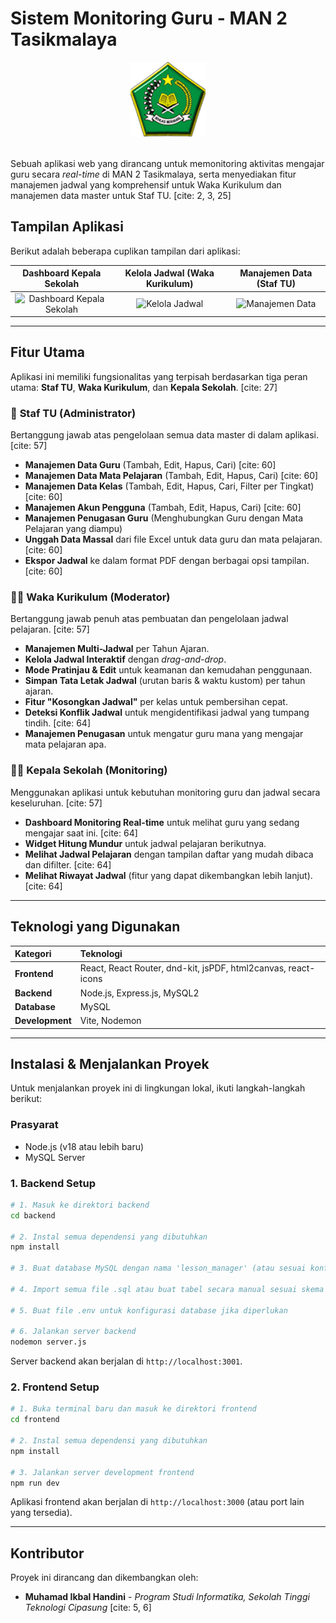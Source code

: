 # Sistem Monitoring Guru - MAN 2 Tasikmalaya

<div align="center">
  <img src="frontend/src/assets/image.png" alt="Logo MAN 2 Tasikmalaya" width="120px"/>
</div>
<br>

Sebuah aplikasi web yang dirancang untuk memonitoring aktivitas mengajar guru secara *real-time* di MAN 2 Tasikmalaya, serta menyediakan fitur manajemen jadwal yang komprehensif untuk Waka Kurikulum dan manajemen data master untuk Staf TU. [cite: 2, 3, 25]

## Tampilan Aplikasi

Berikut adalah beberapa cuplikan tampilan dari aplikasi:

| Dashboard Kepala Sekolah | Kelola Jadwal (Waka Kurikulum) | Manajemen Data (Staf TU) |
| :---: | :---: | :---: |
| ![Dashboard Kepala Sekolah](image_d80c09.png) | ![Kelola Jadwal](image_fd1d7f.png) | ![Manajemen Data](image_0bfbd6.png) |

---

## Fitur Utama

Aplikasi ini memiliki fungsionalitas yang terpisah berdasarkan tiga peran utama: **Staf TU**, **Waka Kurikulum**, dan **Kepala Sekolah**. [cite: 27]

### 👤 **Staf TU (Administrator)**
Bertanggung jawab atas pengelolaan semua data master di dalam aplikasi. [cite: 57]
- **Manajemen Data Guru** (Tambah, Edit, Hapus, Cari) [cite: 60]
- **Manajemen Data Mata Pelajaran** (Tambah, Edit, Hapus, Cari) [cite: 60]
- **Manajemen Data Kelas** (Tambah, Edit, Hapus, Cari, Filter per Tingkat) [cite: 60]
- **Manajemen Akun Pengguna** (Tambah, Edit, Hapus, Cari) [cite: 60]
- **Manajemen Penugasan Guru** (Menghubungkan Guru dengan Mata Pelajaran yang diampu)
- **Unggah Data Massal** dari file Excel untuk data guru dan mata pelajaran. [cite: 60]
- **Ekspor Jadwal** ke dalam format PDF dengan berbagai opsi tampilan. [cite: 60]

### 👩‍🏫 **Waka Kurikulum (Moderator)**
Bertanggung jawab penuh atas pembuatan dan pengelolaan jadwal pelajaran. [cite: 57]
- **Manajemen Multi-Jadwal** per Tahun Ajaran.
- **Kelola Jadwal Interaktif** dengan *drag-and-drop*.
- **Mode Pratinjau & Edit** untuk keamanan dan kemudahan penggunaan.
- **Simpan Tata Letak Jadwal** (urutan baris & waktu kustom) per tahun ajaran.
- **Fitur "Kosongkan Jadwal"** per kelas untuk pembersihan cepat.
- **Deteksi Konflik Jadwal** untuk mengidentifikasi jadwal yang tumpang tindih. [cite: 64]
- **Manajemen Penugasan** untuk mengatur guru mana yang mengajar mata pelajaran apa.

### 👨‍💼 **Kepala Sekolah (Monitoring)**
Menggunakan aplikasi untuk kebutuhan monitoring guru dan jadwal secara keseluruhan. [cite: 57]
- **Dashboard Monitoring Real-time** untuk melihat guru yang sedang mengajar saat ini. [cite: 64]
- **Widget Hitung Mundur** untuk jadwal pelajaran berikutnya.
- **Melihat Jadwal Pelajaran** dengan tampilan daftar yang mudah dibaca dan difilter. [cite: 64]
- **Melihat Riwayat Jadwal** (fitur yang dapat dikembangkan lebih lanjut). [cite: 64]

---

## Teknologi yang Digunakan

| Kategori | Teknologi |
| :--- | :--- |
| **Frontend** | React, React Router, dnd-kit, jsPDF, html2canvas, react-icons |
| **Backend** | Node.js, Express.js, MySQL2 |
| **Database** | MySQL |
| **Development**| Vite, Nodemon |

---

## Instalasi & Menjalankan Proyek

Untuk menjalankan proyek ini di lingkungan lokal, ikuti langkah-langkah berikut:

### Prasyarat
- Node.js (v18 atau lebih baru)
- MySQL Server

### 1. Backend Setup
```bash
# 1. Masuk ke direktori backend
cd backend

# 2. Instal semua dependensi yang dibutuhkan
npm install

# 3. Buat database MySQL dengan nama 'lesson_manager' (atau sesuai konfigurasi Anda)

# 4. Import semua file .sql atau buat tabel secara manual sesuai skema yang ada

# 5. Buat file .env untuk konfigurasi database jika diperlukan

# 6. Jalankan server backend
nodemon server.js
```
Server backend akan berjalan di `http://localhost:3001`.

### 2. Frontend Setup
```bash
# 1. Buka terminal baru dan masuk ke direktori frontend
cd frontend

# 2. Instal semua dependensi yang dibutuhkan
npm install

# 3. Jalankan server development frontend
npm run dev
```
Aplikasi frontend akan berjalan di `http://localhost:3000` (atau port lain yang tersedia).

---

## Kontributor

Proyek ini dirancang dan dikembangkan oleh:
* **Muhamad Ikbal Handini** - *Program Studi Informatika, Sekolah Tinggi Teknologi Cipasung* [cite: 5, 6]